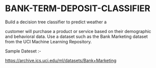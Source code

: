 # BANK-TERM-DEPOSIT-CLASSIFIER




Build a decision tree classifier to predict weather a

customer will purchase a product or service based on their
demographic and behavioral data. Use a dataset such as the
Bank Marketing dataset from the UCI Machine Learning
Repository.



Sample Dateset :-

https://archive.ics.uci.edu/ml/datasets/Bank+Marketing

